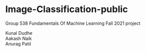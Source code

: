 # Image-Classification-public
Group 538 Fundamentals Of Machine Learning Fall 2021 project


Kunal Dudhe <br>
Aakash Naik <br>
Anurag Patil <br>

